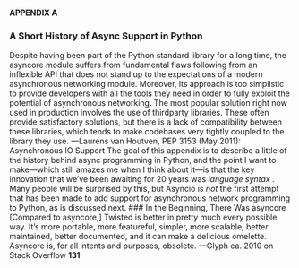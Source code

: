 #### APPENDIX A
 ### A Short History of Async Support in Python
 Despite having been part of the Python standard library for a long time, the asyncore module suffers from fundamental flaws following from an inflexible API that does not stand up to the expectations of a modern asynchronous networking module. Moreover, its approach is too simplistic to provide developers with all the tools they need in order to fully exploit the potential of asynchronous networking. The most popular solution right now used in production involves the use of thirdparty libraries. These often provide satisfactory solutions, but there is a lack of compatibility between these libraries, which tends to make codebases very tightly coupled to the library they use. —Laurens van Houtven,  PEP 3153 (May 2011): Asynchronous IO Support The goal of this appendix is to describe a little of the history behind async programming in Python, and the point I want to make—which still amazes me when I think about it—is that the key innovation that we’ve been awaiting for 20 years was  *language syntax* . Many people will be surprised by this, but Asyncio is  *not*  the first attempt that has been made to add support for asynchronous network programming to Python, as is discussed next. ### In the Beginning, There Was asyncore
 [Compared to asyncore,] Twisted is better in pretty much every possible way. It’s more portable, more featureful, simpler, more scalable, better maintained, better documented, and it can make a delicious omelette. Asyncore is, for all intents and purposes, obsolete. —Glyph ca. 2010 on  Stack Overflow **131**
